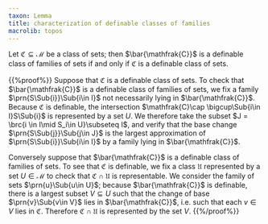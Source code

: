 ```yaml
---
taxon: Lemma
title: characterization of definable classes of families
macrolib: topos
---
```


Let $\mathfrak{C}\subseteq\mathscr{M}$ be a class of sets; then $\bar{\mathfrak{C}}$ is a definable class of families of sets if and only if $\mathfrak{C}$ is a definable class of sets.

{{%proof%}}
Suppose that $\mathfrak{C}$ is a definable class of sets. To
check that $\bar{\mathfrak{C}}$ is a definable class of families of sets,
we fix a family $\prn{S\Sub{i}}\Sub{i\in I}$ not necessarily lying in $\bar{\mathfrak{C}}$. Because $\mathfrak{C}$ is definable, the intersection $\mathfrak{C}\cap \bigcup\Sub{i\in I}S\Sub{i}$ is represented by a set $U$. We therefore take the subset $J = \brc{i \in I\mid S_i\in U}\subseteq I$, and verify that the base change $\prn{S\Sub{j}}\Sub{j\in J}$ is the largest approximation of $\prn{S\Sub{i}}\Sub{i\in I}$ by a family lying in $\bar{\mathfrak{C}}$.

Conversely suppose that $\bar{\mathfrak{C}}$ is a definable class of families of sets. To see that $\mathfrak{C}$ is definable, we fix a class $\mathfrak{U}$ represented by a set $U\in\mathscr{M}$ to check that $\mathfrak{C}\cap\mathfrak{U}$ is representable. We consider the family of sets $\prn{u}\Sub{u\in U}$; because $\bar{\mathfrak{C}}$ is definable, there is a largest subset $V\subseteq U$ such that the change of base $\prn{v}\Sub{v\in V}$ lies in $\bar{\mathfrak{C}}$, i.e. such that each $v\in V$ lies in $\mathfrak{C}$. Therefore $\mathfrak{C}\cap\mathfrak{U}$ is represented by the set $V$.
{{%/proof%}}
